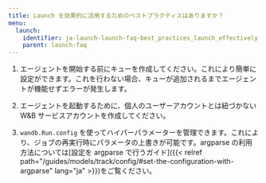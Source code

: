 ```yaml
---
title: Launch を効果的に活用するためのベストプラクティスはありますか？
menu:
  launch:
    identifier: ja-launch-launch-faq-best_practices_launch_effectively
    parent: launch-faq
---
```


1. エージェントを開始する前にキューを作成してください。これにより簡単に設定ができます。これを行わない場合、キューが追加されるまでエージェントが機能せずエラーが発生します。

2. エージェントを起動するために、個人のユーザーアカウントとは紐づかない W&B サービスアカウントを作成してください。

3. `wandb.Run.config` を使ってハイパーパラメーターを管理できます。これにより、ジョブの再実行時にパラメータの上書きが可能です。argparse の利用方法については[設定を argparse で行うガイド]({{< relref path="/guides/models/track/config/#set-the-configuration-with-argparse" lang="ja" >}})をご覧ください。